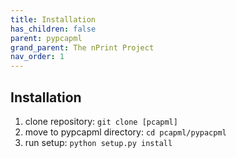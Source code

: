 ```yaml
---
title: Installation
has_children: false
parent: pypcapml
grand_parent: The nPrint Project
nav_order: 1
---
```



## Installation 

1. clone repository: `git clone [pcapml]`
2. move to pypcapml directory: `cd pcapml/pypacpml`
3. run setup: `python setup.py install`
